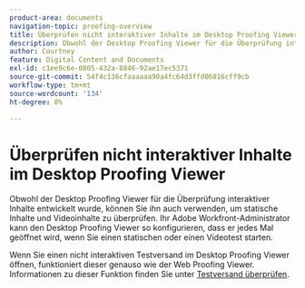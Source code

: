 ```yaml
---
product-area: documents
navigation-topic: proofing-overview
title: Überprüfen nicht interaktiver Inhalte im Desktop Proofing Viewer
description: Obwohl der Desktop Proofing Viewer für die Überprüfung interaktiver Inhalte entwickelt wurde, können Sie ihn auch verwenden, um statische Inhalte und Videoinhalte zu überprüfen. Ihr Adobe Workfront-Administrator kann den Desktop Proofing Viewer so konfigurieren, dass er jedes Mal geöffnet wird, wenn Sie einen statischen oder einen Videotest starten.
author: Courtney
feature: Digital Content and Documents
exl-id: c1ee9c6e-0805-432a-8846-92ae17ec5371
source-git-commit: 54f4c136cfaaaaaa90a4fc64d3ffd06816cff9cb
workflow-type: tm+mt
source-wordcount: '134'
ht-degree: 0%

---
```


# Überprüfen nicht interaktiver Inhalte im Desktop Proofing Viewer

Obwohl der Desktop Proofing Viewer für die Überprüfung interaktiver Inhalte entwickelt wurde, können Sie ihn auch verwenden, um statische Inhalte und Videoinhalte zu überprüfen. Ihr Adobe Workfront-Administrator kann den Desktop Proofing Viewer so konfigurieren, dass er jedes Mal geöffnet wird, wenn Sie einen statischen oder einen Videotest starten.

Wenn Sie einen nicht interaktiven Testversand im Desktop Proofing Viewer öffnen, funktioniert dieser genauso wie der Web Proofing Viewer. Informationen zu dieser Funktion finden Sie unter [Testversand überprüfen](../../../review-and-approve-work/proofing/reviewing-proofs-within-workfront/review-a-proof/review-a-proof.md).
